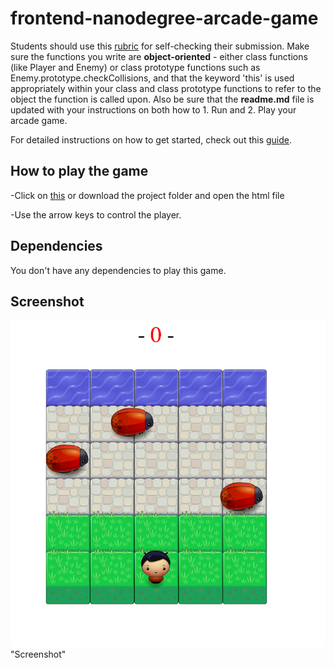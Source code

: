 frontend-nanodegree-arcade-game
===============================

Students should use this [rubric](https://review.udacity.com/#!/projects/2696458597/rubric) for self-checking their submission. Make sure the functions you write are **object-oriented** - either class functions (like Player and Enemy) or class prototype functions such as Enemy.prototype.checkCollisions, and that the keyword 'this' is used appropriately within your class and class prototype functions to refer to the object the function is called upon. Also be sure that the **readme.md** file is updated with your instructions on both how to 1. Run and 2. Play your arcade game.

For detailed instructions on how to get started, check out this [guide](https://docs.google.com/document/d/1v01aScPjSWCCWQLIpFqvg3-vXLH2e8_SZQKC8jNO0Dc/pub?embedded=true).

## How to play the game
-Click on [this](https://gfm-r.github.io/frontend-nanodegree-arcade-game/) or download the project folder and open the html file

-Use the arrow keys to control the player.

## Dependencies
You don't have any dependencies to play this game.

## Screenshot
![alt text](https://github.com/gfm-r/frontend-nanodegree-arcade-game/blob/master/images/ScreenShot.png) "Screenshot"
